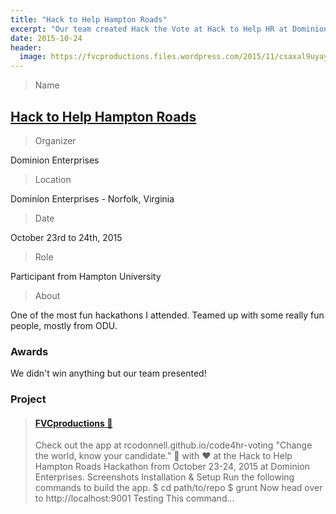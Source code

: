 ```yaml
---
title: "Hack to Help Hampton Roads"
excerpt: "Our team created Hack the Vote at Hack to Help HR at Dominion Enterprises."
date: 2015-10-24
header:
  image: https://fvcproductions.files.wordpress.com/2015/11/csaxal9uyaypho3.jpg
---
```


> Name

## <a title="DE" href="http://hackathon.dominionenterprises.com/" target="_blank"><strong>Hack to Help Hampton Roads</strong></a>

> Organizer

Dominion Enterprises

> Location

Dominion Enterprises - Norfolk, Virginia

> Date

October 23rd to 24th, 2015

> Role

Participant from Hampton University

> About

One of the most fun hackathons I attended. Teamed up with some really fun people, mostly from ODU.

### Awards

We didn't win anything but our team presented!

### Project

<blockquote class="embedly-card"><h4><a href="http://fvcproductions.com/portfolio/hack-the-vot">FVCproductions 🍓</a></h4><p>Check out the app at rcodonnell.github.io/code4hr-voting "Change the world, know your candidate." 🔨 with ♥️ at the Hack to Help Hampton Roads Hackathon from October 23-24, 2015 at Dominion Enterprises. Screenshots Installation & Setup Run the following commands to build the app. $ cd path/to/repo $ grunt Now head over to http://localhost:9001 Testing This command...</p></blockquote>